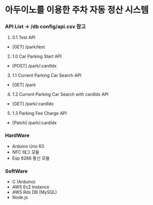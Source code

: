 # 아두이노를 이용한 주차 자동 정산 시스템
### API List -> /db config/api.csv 참고
1. 0.1 Test API
- [GET]   /park/test
2. 1.0 Car Parking Start API
- [POST]   /park/:cardIdx
3. 1.1 Current Parking Car Search API
- [GET]   /park
4. 1.2 Current Parking Car Search with cardIdx API
- [GET]   /park/:cardIdx
5. 1.3 Parking Fee Charge API
- [Patch] /park/:cardIdx

### HardWare
- Arduino Uno R3
- NFC 태그 모듈
- Esp 8266 통신 모듈

### SoftWare
- C (Arduino)
- AWS Ec2 Instance
- AWS Rds DB (MySQL)
- Node.js
